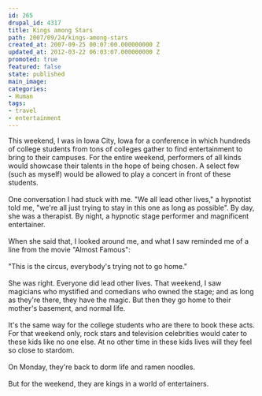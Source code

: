 ```yaml
---
id: 265
drupal_id: 4317
title: Kings among Stars
path: 2007/09/24/kings-among-stars
created_at: 2007-09-25 00:07:00.000000000 Z
updated_at: 2012-03-22 06:03:07.000000000 Z
promoted: true
featured: false
state: published
main_image: 
categories:
- Human
tags:
- travel
- entertainment
---
```

This weekend, I was in Iowa City, Iowa for a conference in which hundreds of college students from tons of colleges gather to find entertainment to bring to their campuses. For the entire weekend, performers of all kinds would showcase their talents in the hope of being chosen. A select few (such as myself) would be allowed to play a concert in front of these students.<br /><br />One conversation I had stuck with me. "We all lead other lives," a hypnotist told me, "we're all just trying to stay in this one as long as possible". By day, she was a therapist. By night, a hypnotic stage performer and magnificent entertainer.<br /><br />When she said that, I looked around me, and what I saw reminded me of a line from the movie "Almost Famous":<br /><br />"This is the circus, everybody's trying not to go home."<br /><br />She was right. Everyone did lead other lives. That weekend, I saw magicians who mystified and comedians who owned the stage; and as long as they're there, they have the magic. But then they go home to their mother's basement, and normal life.<br /><br />It's the same way for the college students who are there to book these acts. For that weekend only, rock stars and television celebrities would cater to these kids like no one else. At no other time in these kids lives will they feel so close to stardom.<br /><br />On Monday, they're back to dorm life and ramen noodles.<br /><br />But for the weekend, they are kings in a world of entertainers.
